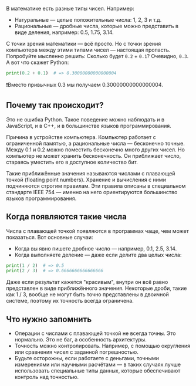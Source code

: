 В математике есть разные типы чисел. Например:

- Натуральные — целые положительные числа: 1, 2, 3 и т.д.
- Рациональные — дробные числа, которые можно представить в виде деления, например: 0.5, 1.75, 3.14.

С точки зрения математики — всё просто. Но с точки зрения компьютера между этими типами чисел — настоящая пропасть. Попробуйте мысленно решить: Сколько будет `0.2` + `0.1`? Очевидно, `0.3`. А вот что скажет Python:

```Python
print(0.2 + 0.1)  # => 0.30000000000000004
```

❗Вместо привычных 0.3 мы получаем 0.30000000000000004.

## Почему так происходит?

Это не ошибка Python. Такое поведение можно наблюдать и в JavaScript, и в C++, и в большинстве языков программирования.

Причина в устройстве компьютера. Компьютер работает с ограниченной памятью, а рациональные числа — бесконечно точные. Между 0.1 и 0.2 можно поместить бесконечно много других чисел. Но компьютер не может хранить бесконечность. Он приближает число, стараясь уместить его в доступное количество бит.

Такие приближённые значения называются числами с плавающей точкой (floating point numbers). Хранение и вычисления с ними подчиняются строгим правилам. Эти правила описаны в специальном стандарте IEEE 754 — именно на него ориентируются большинство языков программирования.

## Когда появляются такие числа

Числа с плавающей точкой появляются в программах чаще, чем может показаться. Вот основные случаи:

- Когда вы явно пишете дробное число — например, 0.1, 2.5, 3.14.
- Когда выполняете деление — даже если делите два целых числа:

```Python
print(1 / 2)  # => 0.5
print(2 / 3)  # => 0.6666666666666666
```

Даже если результат кажется "красивым", внутри он всё равно представлен в виде приближённого значения. Некоторые дроби, такие как 1 / 3, вообще не могут быть точно представлены в двоичной системе, поэтому их точность всегда ограничена.

## Что нужно запомнить

- Операции с числами с плавающей точкой не всегда точны. Это нормально. Это не баг, а особенность архитектуры.
- Точность можно контролировать. Например, с помощью округления или сравнения чисел с заданной погрешностью.
- Будьте осторожны, если работаете с деньгами, точными измерениями или научными расчётами — в таких случаях лучше использовать специальные типы данных, которые обеспечивают контроль над точностью.
